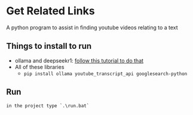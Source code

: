 # Get Related Links
A python program to assist in finding youtube videos relating to a text
## Things to install to run
- ollama and deepseekr1: [follow this tutorial to do that](https://www.datacamp.com/tutorial/deepseek-r1-ollama)
- All of these libraries
    - `pip install ollama youtube_transcript_api googlesearch-python`
## Run
    in the project type `.\run.bat`
